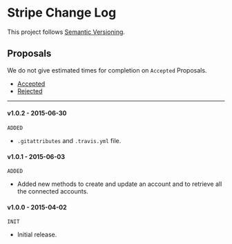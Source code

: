 # Stripe Change Log

This project follows [Semantic Versioning](CONTRIBUTING.md).

## Proposals

We do not give estimated times for completion on `Accepted` Proposals.

- [Accepted](https://github.com/cartalyst/stripe/labels/Accepted)
- [Rejected](https://github.com/cartalyst/stripe/labels/Rejected)

---

#### v1.0.2 - 2015-06-30

`ADDED`

- `.gitattributes` and `.travis.yml` file.

#### v1.0.1 - 2015-06-03

`ADDED`

- Added new methods to create and update an account and to retrieve all the connected accounts.

#### v1.0.0 - 2015-04-02

`INIT`

- Initial release.
